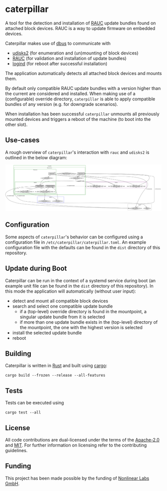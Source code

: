 <!--
SPDX-FileCopyrightText: 2023 David Runge <dave@sleepmap.de>
SPDX-License-Identifier: CC-BY-SA-4.0
-->

# caterpillar

A tool for the detection and installation of [RAUC](https://rauc.readthedocs.io/en/latest/) update bundles found on attached block devices.
RAUC is a way to update firmware on embedded devices.

Caterpillar makes use of [dbus](https://gitlab.freedesktop.org/dbus/dbus) to communicate with
* [udisks2](https://github.com/storaged-project/udisks/) (for enumeration and (un)mounting of block devices)
* [RAUC](https://github.com/rauc/rauc/) (for validation and installation of update bundles)
* [logind](https://github.com/systemd/systemd) (for reboot after successful installation)

The application automatically detects all attached block devices and mounts them.

By default only compatible RAUC update bundles with a version higher than the current are considered and installed.
When making use of a (configurable) override directory, `caterpillar` is able to apply compatible bundles of any version (e.g. for downgrade scenarios).

When installation has been successful `caterpillar` unmounts all previously mounted devices and triggers a reboot of the machine (to boot into the other slot).

## Use-cases

A rough overview of `caterpillar`'s interaction with `rauc` and `udisks2` is outlined in the below diagram:

![An overview graph of the caterpillar process in a boot scenario](./docs/overview.svg)

## Configuration

Some aspects of `caterpillar`'s behavior can be configured using a configuration file in `/etc/caterpillar/caterpillar.toml`.
An example configuration file with the defaults can be found in the `dist` directory of this repository.

## Update during Boot

Caterpillar can be run in the context of a systemd service during boot (an example unit file can be found in the `dist` directory of this repository).
In this mode the application will automatically (without user input):

* detect and mount all compatible block devices
* search and select one compatible update bundle
  * if a (top-level) override directory is found in the mountpoint, a singular update bundle from it is selected
  * if more than one update bundle exists in the (top-level) directory of the mountpoint, the one with the highest version is selected
* install the selected update bundle
* reboot

## Building

Caterpillar is written in [Rust](https://www.rust-lang.org/) and built using [cargo](https://doc.rust-lang.org/cargo/index.html):

```shell
cargo build --frozen --release --all-features
```

## Tests

Tests can be executed using

```shell
cargo test --all
```

## License

All code contributions are dual-licensed under the terms of the [Apache-2.0](https://spdx.org/licenses/Apache-2.0.html) and [MIT](https://spdx.org/licenses/MIT.html).
For further information on licensing refer to the contributing guidelines.

## Funding

This project has been made possible by the funding of [Nonlinear Labs GmbH](https://www.nonlinear-labs.de/).
